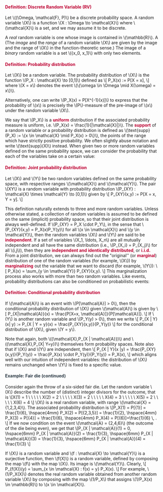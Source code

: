 <div class="content-box pad-box-mini border border-trbl border-round">
<h4 style="color: #bc0031;"><strong>Definition: Discrete Random Variable (RV)</strong></h4>
Let \((\Omega, \mathcal{F}, P)\) be a discrete probability space. A random variable \(X\) is a function \(X : \Omega \to \mathcal{X}\) where \(\mathcal{X}\) is a set, and we may assume it to be discrete.</div>
<p>A <i>real</i> random variable is one whose image is contained in \(\mathbb{R}\). A (The <i>image</i> and the <i>range</i> of a random variable \(X\) are given by the image and the range of \(X\) in the function-theoretic sense.) The image of a <i>binary</i> random variable is a set \({x_0, x_1}\) with only two elements.</p>
<div class="content-box pad-box-mini border border-trbl border-round">
<h4 style="color: #bc0031;"><strong>Definition: Probability distribution</strong></h4>
Let \(X\) be a random variable. The probability distribution of \(X\) is the function \(P_X : \mathcal{X} \to [0,1]\) defined as \[ P_X(x) := P[X = x], \] where \(X = x\) denotes the event \(\{\omega \in \Omega \mid X(\omega) = x\}\).</div>
<p>Alternatively, one can write \(P_X(x) = P[X^{-1}(x)]\) to express that the probability of \(x\) is precisely the \(P\)-measure of the pre-image of \(x\) under the random variable \(X\).</p>
<p>We say that \(P_X\) is a <span style="color: #bc0031;"><strong>uniform</strong></span> distribution if the associated probability measure is uniform, i.e. \(P_X(x) = \frac{1}{|\mathcal{X}|}\). The <span style="color: #bc0031;"><strong>support</strong></span> of a random variable or a probability distribution is defined as \(\text{supp}(P_X) := \{x \in \mathcal{X} \mid P_X(x) &gt; 0\}\), the points of the range which have strictly positive probability. We often slightly abuse notation and write \(\text{supp}(X)\) instead. When given two or more random variables defined on the same probability space, we can consider the probability that each of the variables take on a certain value:</p>
<div class="content-box pad-box-mini border border-trbl border-round">
<h4 style="color: #bc0031;"><strong>Definition: Joint probability distribution</strong></h4>
Let \(X\) and \(Y\) be two random variables defined on the same probability space, with respective ranges \(\mathcal{X}\) and \(\mathcal{Y}\). The pair \(XY\) is a random variable with probability distribution \(P_{XY} : \mathcal{X} \times \mathcal{Y} \to [0,1]\) given by \[ P_{XY}(x,y) := P[X = x, Y = y]. \]</div>
<p>This definition naturally extends to three and more random variables. Unless otherwise stated, a collection of random variables is assumed to be defined on the same (implicit) probability space, so that their joint distribution is always well-defined. If \(P_{XY} = P_X \cdot P_Y\), in the sense that \(P_{XY}(x,y) = P_X(x)P_Y(y)\) for all \(x \in \mathcal{X}\) and \(y \in \mathcal{Y}\), then the random variables \(X\) and \(Y\) are said to be <span style="color: #bc0031;"><strong>independent</strong></span>. If a set of variables \(X_1, \ldots, X_n\) are all mutually independent and all have the same distribution (i.e., \(P_{X_i} = P_{X_j}\) for all \(i,j\)), then they are <span style="color: #bc0031;"><strong>independent and identically distributed</strong></span>, or <span style="color: #bc0031;"><strong>i.i.d.</strong></span> From a joint distribution, we can always find out the "original'' (or <span style="color: #bc0031;"><strong>marginal</strong></span>) distribution of one of the random variables (for example, \(X\)) by <span style="color: #bc0031;"><strong>marginalizing</strong></span> out the variable that we want to discard (for example, \(Y\)): \[ P_X(x) = \sum_{y \in \mathcal{Y}} P_{XY}(x,y). \] This marginalization process also works with more than two random variables. Like events, probability distributions can also be conditioned on probabilistic events:</p>
<div class="content-box pad-box-mini border border-trbl border-round">
<h4 style="color: #bc0031;"><strong>Definition: Conditional probability distribution</strong></h4>
If \(\mathcal{A}\) is an event with \(P[\mathcal{A}] &gt; 0\), then the conditional probability distribution of \(X\) given \(\mathcal{A}\) is given by \[ P_{X|\mathcal{A}}(x) = \frac{P[X=x, \mathcal{A}]}{P[\mathcal{A}]}. \] If \(Y\) is another random variable and \(P_Y(y) &gt; 0\), then we write \[ P_{X | Y}(x| y) := P_{X | Y = y}(x) = \frac{P_{XY}(x,y)}{P_Y(y)} \] for the conditional distribution of \(X\), given \(Y = y\).</div>
<p>Note that again, both \((\mathcal{X},P_{X | \mathcal{A}})\) and \((\mathcal{X},P_{X| Y=y})\) themselves form probability spaces. Note also that if \(X\) and \(Y\) are independent, then \[ P_{X | Y}(x |y) = \frac{P_{XY}(x,y)}{P_Y(y)} = \frac{P_X(x) \cdot P_Y(y)}{P_Y(y)} = P_X(x), \] which aligns well with our intuition of independent variables: the distribution of \(X\) remains unchanged when \(Y\) is fixed to a specific value.</p>
<div class="content-box pad-box-mini border border-trbl border-round">
<h4 style="color: #2d3b45;"><strong>Example: Fair die (continued)</strong></h4>
Consider again the throw of a six-sided fair die. Let the random variable \(X\) describe the number of (distinct) integer divisors for the outcome, that is \[X(1) = 1 \ \ \ \ \ X(2) = 2 \ \ \ \ \ X(3) = 2 \ \ \ \ \ X(4) = 3 \ \ \ \ \ X(5) = 2 \ \ \ \ \ X(6) = 4 \] \(X\) is a real random variable, with range \(\mathcal{X} = {1,2,3,4}\). The associated probability distribution is \[P_X(1) = P[{1}] = \frac{1}{6}, \hspace{4mm} P_X(2) = P[{2,3,5}] = \frac{1}{2}, \hspace{4mm} P_X(3) = P[{4}] = \frac{1}{6}, \hspace{4mm} P_X(4) = P[{6}]=\frac{1}{6} \, . \] If we now condition on the event \(\mathcal{A} = {2,4,6}\) (the outcome of the die being even), we get that \[P_{X | \mathcal{A}}(1) = 0, \hspace{6mm} P_{X | \mathcal{A}}(2) = \frac{1}{3}, \hspace{6mm} P_{X | \mathcal{A}}(3) = \frac{1}{3}, \hspace{6mm} P_{X | \mathcal{A}}(4) = \frac{1}{3} \]</div>
<p>If \(X\) is a random variable and \(f : \mathcal{X} \to \mathcal{Y}\) is a surjective function, then \(f(X)\) is a random variable, defined by composing the map \(f\) with the map \(X\). Its image is \(\mathcal{Y}\). Clearly, \[ P_{f(X)}(y) = \sum_{x \in \mathcal{X} : f(x) = y} P_X(x). \] For example, \(1/P_X(X)\) denotes the real random variable obtained from another random variable \(X\) by composing with the map \(1/P_X\) that assigns \(1/P_X(x) \in \mathbb{R}\) to \(x \in \mathcal{X}\).</p>